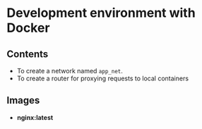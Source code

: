 # Development environment with Docker


## Contents

- To create a network named `app_net`.
- To create a router for proxying requests to local containers


## Images

- **nginx:latest**
